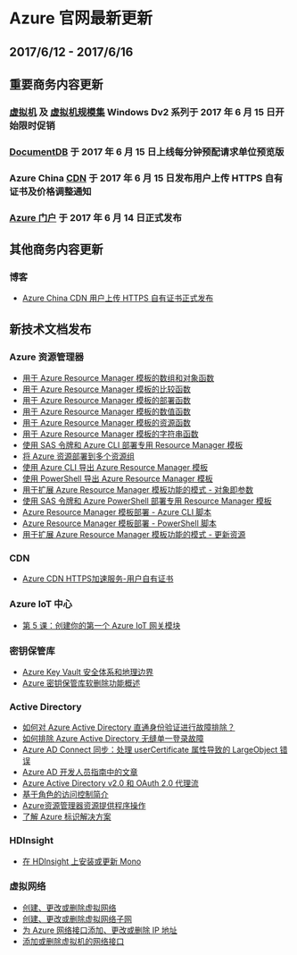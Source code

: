 <properties
	pageTitle="Azure 官网本周更新 | Azure"
    description="Azure 官网本周更新"
    services=""
    documentationCenter=""
    authors=""
    manager=""
    editor=""
    tags=""/>

<tags ms.service="weekly-updates" ms.date="" wacn.date="" wacn.lang="cn"/>

# Azure 官网最新更新
## 2017/6/12 - 2017/6/16
## 重要商务内容更新
### <a id="weekly-updates-6-12_pricing-virtual-machines" href="/pricing/details/virtual-machines/">虚拟机</a> 及 <a id="weekly-updates-6-12_pricing-virtual-machine-scale-sets" href="/pricing/details/virtual-machine-scale-sets/">虚拟机规模集</a> Windows Dv2 系列于 2017 年 6 月 15 日开始限时促销

### <a id="weekly-updates-6-12_pricing-documentdb" href="/pricing/details/documentdb/">DocumentDB</a> 于 2017 年 6 月 15 日上线每分钟预配请求单位预览版

### Azure China <a id="weekly-updates-6-12_pricing-cdn" href="/pricing/details/cdn/">CDN</a> 于 2017 年 6 月 15 日发布用户上传 HTTPS 自有证书及价格调整通知

### <a id="weekly-updates-6-12_home-features-azure-portal" href="/home/features/azure-portal/">Azure 门户</a> 于 2017 年 6 月 14 日正式发布

## 其他商务内容更新
### 博客
<ul>
<li><a id="weekly-updates-6-12_blog-AzureChinaCDNUsersUploadHTTPSCertificate" href="/blog/2017/06/15/AzureChinaCDNUsersUploadHTTPSCertificate/">Azure China CDN 用户上传 HTTPS 自有证书正式发布</a></li>
</ul>

## 新技术文档发布
### Azure 资源管理器
<ul>
<li><a id="weekly-updates-6-12_documentation-resource-group-template-functions-array" href="/documentation/articles/resource-group-template-functions-array/">用于 Azure Resource Manager 模板的数组和对象函数</a></li>
<li><a id="weekly-updates-6-12_documentation-resource-group-template-functions-comparison" href="/documentation/articles/resource-group-template-functions-comparison/">用于 Azure Resource Manager 模板的比较函数</a></li>
<li><a id="weekly-updates-6-12_documentation-resource-group-template-functions-deployment" href="/documentation/articles/resource-group-template-functions-deployment/">用于 Azure Resource Manager 模板的部署函数</a></li>
<li><a id="weekly-updates-6-12_documentation-resource-group-template-functions-numeric" href="/documentation/articles/resource-group-template-functions-numeric/">用于 Azure Resource Manager 模板的数值函数</a></li>
<li><a id="weekly-updates-6-12_documentation-resource-group-template-functions-resource" href="/documentation/articles/resource-group-template-functions-resource/">用于 Azure Resource Manager 模板的资源函数</a></li>
<li><a id="weekly-updates-6-12_documentation-resource-group-template-functions-string" href="/documentation/articles/resource-group-template-functions-string/">用于 Azure Resource Manager 模板的字符串函数</a></li>
<li><a id="weekly-updates-6-12_documentation-resource-manager-cli-sas-token" href="/documentation/articles/resource-manager-cli-sas-token/">使用 SAS 令牌和 Azure CLI 部署专用 Resource Manager 模板</a></li>
<li><a id="weekly-updates-6-12_documentation-resource-manager-cross-resource-group-deployment" href="/documentation/articles/resource-manager-cross-resource-group-deployment/">将 Azure 资源部署到多个资源组</a></li>
<li><a id="weekly-updates-6-12_documentation-resource-manager-export-template-cli" href="/documentation/articles/resource-manager-export-template-cli/">使用 Azure CLI 导出 Azure Resource Manager 模板</a></li>
<li><a id="weekly-updates-6-12_documentation-resource-manager-export-template-powershell" href="/documentation/articles/resource-manager-export-template-powershell/">使用 PowerShell 导出 Azure Resource Manager 模板</a></li>
<li><a id="weekly-updates-6-12_documentation-resource-manager-objects-as-parameters" href="/documentation/articles/resource-manager-objects-as-parameters/">用于扩展 Azure Resource Manager 模板功能的模式 - 对象即参数</a></li>
<li><a id="weekly-updates-6-12_documentation-resource-manager-powershell-sas-token" href="/documentation/articles/resource-manager-powershell-sas-token/">使用 SAS 令牌和 Azure PowerShell 部署专用 Resource Manager 模板</a></li>
<li><a id="weekly-updates-6-12_documentation-resource-manager-samples-cli-deploy" href="/documentation/articles/resource-manager-samples-cli-deploy/">Azure Resource Manager 模板部署 - Azure CLI 脚本</a></li>
<li><a id="weekly-updates-6-12_documentation-resource-manager-samples-powershell-deploy" href="/documentation/articles/resource-manager-samples-powershell-deploy/">Azure Resource Manager 模板部署 - PowerShell 脚本</a></li>
<li><a id="weekly-updates-6-12_documentation-resource-manager-update" href="/documentation/articles/resource-manager-update/">用于扩展 Azure Resource Manager 模板功能的模式 - 更新资源</a></li>
</ul>

### CDN
<ul>
<li><a id="weekly-updates-6-12_documentation-cdn-https-customer-supplied-cert" href="/documentation/articles/cdn-https-customer-supplied-cert/">Azure CDN HTTPS加速服务-用户自有证书</a></li>
</ul>

### Azure IoT 中心
<ul>
<li><a id="weekly-updates-6-12_documentation-iot-hub-gateway-kit-c-lesson5-create-gateway-module" href="/documentation/articles/iot-hub-gateway-kit-c-lesson5-create-gateway-module/">第 5 课：创建你的第一个 Azure IoT 网关模块</a></li>
</ul>

### 密钥保管库
<ul>
<li><a id="weekly-updates-6-12_documentation-key-vault-ovw-security-worlds" href="/documentation/articles/key-vault-ovw-security-worlds/">Azure Key Vault 安全体系和地理边界</a></li>
<li><a id="weekly-updates-6-12_documentation-key-vault-ovw-soft-delete" href="/documentation/articles/key-vault-ovw-soft-delete/">Azure 密钥保管库软删除功能概述</a></li>
</ul>

### Active Directory
<ul>
<li><a id="weekly-updates-6-12_documentation-active-directory-aadconnect-troubleshoot-pass-through-authentication" href="/documentation/articles/active-directory-aadconnect-troubleshoot-pass-through-authentication/">如何对 Azure Active Directory 直通身份验证进行故障排除？</a></li>
<li><a id="weekly-updates-6-12_documentation-active-directory-aadconnect-troubleshoot-sso" href="/documentation/articles/active-directory-aadconnect-troubleshoot-sso/">如何排除 Azure Active Directory 无缝单一登录故障</a></li>
<li><a id="weekly-updates-6-12_documentation-active-directory-aadconnectsync-largeobjecterror-usercertificate" href="/documentation/articles/active-directory-aadconnectsync-largeobjecterror-usercertificate/">Azure AD Connect 同步：处理 userCertificate 属性导致的 LargeObject 错误</a></li>
<li><a id="weekly-updates-6-12_documentation-active-directory-developers-guide-index" href="/documentation/articles/active-directory-developers-guide-index/">Azure AD 开发人员指南中的文章</a></li>
<li><a id="weekly-updates-6-12_documentation-active-directory-v2-protocols-oauth-on-behalf-of" href="/documentation/articles/active-directory-v2-protocols-oauth-on-behalf-of/">Azure Active Directory v2.0 和 OAuth 2.0 代理流</a></li>
<li><a id="weekly-updates-6-12_documentation-role-based-access-control-create-custom-roles-for-internal-external-users" href="/documentation/articles/role-based-access-control-create-custom-roles-for-internal-external-users/">基于角色的访问控制简介</a></li>
<li><a id="weekly-updates-6-12_documentation-role-based-access-control-resource-provider-operations" href="/documentation/articles/role-based-access-control-resource-provider-operations/">Azure资源管理器资源提供程序操作</a></li>
<li><a id="weekly-updates-6-12_documentation-understand-azure-identity-solutions" href="/documentation/articles/understand-azure-identity-solutions/">了解 Azure 标识解决方案</a></li>
</ul>

### HDInsight
<ul>
<li><a id="weekly-updates-6-12_documentation-hdinsight-hadoop-install-mono" href="/documentation/articles/hdinsight-hadoop-install-mono/">在 HDInsight 上安装或更新 Mono</a></li>
</ul>

### 虚拟网络
<ul>
<li><a id="weekly-updates-6-12_documentation-virtual-network-manage-network" href="/documentation/articles/virtual-network-manage-network/">创建、更改或删除虚拟网络</a></li>
<li><a id="weekly-updates-6-12_documentation-virtual-network-manage-subnet" href="/documentation/articles/virtual-network-manage-subnet/">创建、更改或删除虚拟网络子网</a></li>
<li><a id="weekly-updates-6-12_documentation-virtual-network-network-interface-addresses" href="/documentation/articles/virtual-network-network-interface-addresses/">为 Azure 网络接口添加、更改或删除 IP 地址</a></li>
<li><a id="weekly-updates-6-12_documentation-virtual-network-network-interface-vm" href="/documentation/articles/virtual-network-network-interface-vm/">添加或删除虚拟机的网络接口</a></li>
</ul>